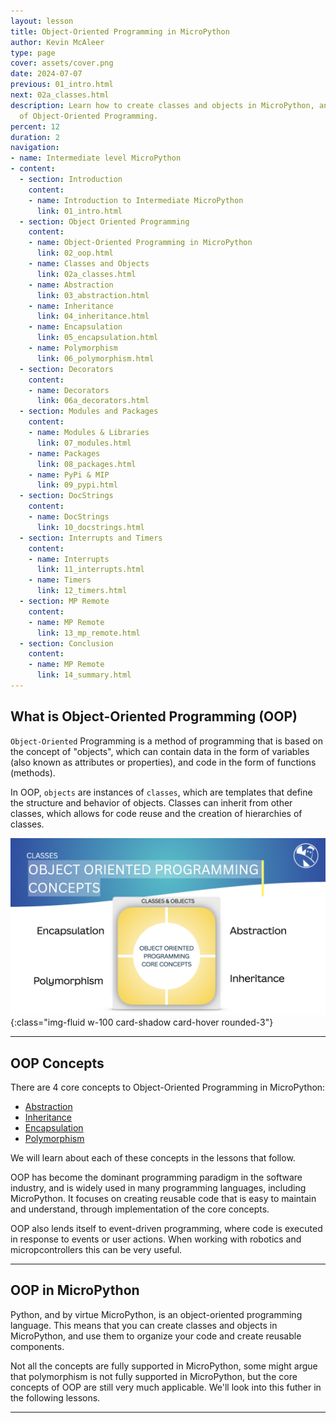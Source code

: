 ```yaml
---
layout: lesson
title: Object-Oriented Programming in MicroPython
author: Kevin McAleer
type: page
cover: assets/cover.png
date: 2024-07-07
previous: 01_intro.html
next: 02a_classes.html
description: Learn how to create classes and objects in MicroPython, and the concepts
  of Object-Oriented Programming.
percent: 12
duration: 2
navigation:
- name: Intermediate level MicroPython
- content:
  - section: Introduction
    content:
    - name: Introduction to Intermediate MicroPython
      link: 01_intro.html
  - section: Object Oriented Programming
    content:
    - name: Object-Oriented Programming in MicroPython
      link: 02_oop.html
    - name: Classes and Objects
      link: 02a_classes.html
    - name: Abstraction
      link: 03_abstraction.html
    - name: Inheritance
      link: 04_inheritance.html
    - name: Encapsulation
      link: 05_encapsulation.html
    - name: Polymorphism
      link: 06_polymorphism.html
  - section: Decorators
    content:
    - name: Decorators
      link: 06a_decorators.html
  - section: Modules and Packages
    content:
    - name: Modules & Libraries
      link: 07_modules.html
    - name: Packages
      link: 08_packages.html
    - name: PyPi & MIP
      link: 09_pypi.html
  - section: DocStrings
    content:
    - name: DocStrings
      link: 10_docstrings.html
  - section: Interrupts and Timers
    content:
    - name: Interrupts
      link: 11_interrupts.html
    - name: Timers
      link: 12_timers.html
  - section: MP Remote
    content:
    - name: MP Remote
      link: 13_mp_remote.html
  - section: Conclusion
    content:
    - name: MP Remote
      link: 14_summary.html
---
```



## What is Object-Oriented Programming (OOP)

`Object-Oriented` Programming is a method of programming that is based on the concept of "objects", which can contain data in the form of variables (also known as attributes or properties), and code in the form of functions (methods).

In OOP, `objects` are instances of `classes`, which are templates that define the structure and behavior of objects. Classes can inherit from other classes, which allows for code reuse and the creation of hierarchies of classes.

![Cover](assets/oop.png){:class="img-fluid w-100 card-shadow card-hover rounded-3"}

---

## OOP Concepts

There are 4 core concepts to Object-Oriented Programming in MicroPython:

- [Abstraction](03_abstraction)
- [Inheritance](04_inheritance)
- [Encapsulation](05_encapsulation)
- [Polymorphism](06_polymorphism)


We will learn about each of these concepts in the lessons that follow.

OOP has become the dominant programming paradigm in the software industry, and is widely used in many programming languages, including MicroPython. It focuses on creating reusable code that is easy to maintain and understand, through implementation of the core concepts.

OOP also lends itself to event-driven programming, where code is executed in response to events or user actions. When working with robotics and micropcontrollers this can be very useful.

---

## OOP in MicroPython

Python, and by virtue MicroPython, is an object-oriented programming language. This means that you can create classes and objects in MicroPython, and use them to organize your code and create reusable components.

Not all the concepts are fully supported in MicroPython, some might argue that polymorphism is not fully supported in MicroPython, but the core concepts of OOP are still very much applicable. We'll look into this futher in the following lessons.

---
